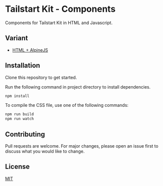 # Tailstart Kit - Components
Components for Tailstart Kit in HTML and Javascript.

## Variant
- [HTML + AlpineJS](https://github.com/mkfizi/tailstart-kit-components-alpine)

## Installation
Clone this repository to get started.

Run the following command in project directory to install dependencies.
```bash
npm install
```

To compile the CSS file, use one of the following commands:
```bash
npm run build
npm run watch
```

## Contributing
Pull requests are welcome. For major changes, please open an issue first to discuss what you would like to change.

## License
[MIT](https://github.com/mkfizi/tailstart-kit-components/blob/main/LICENSE)